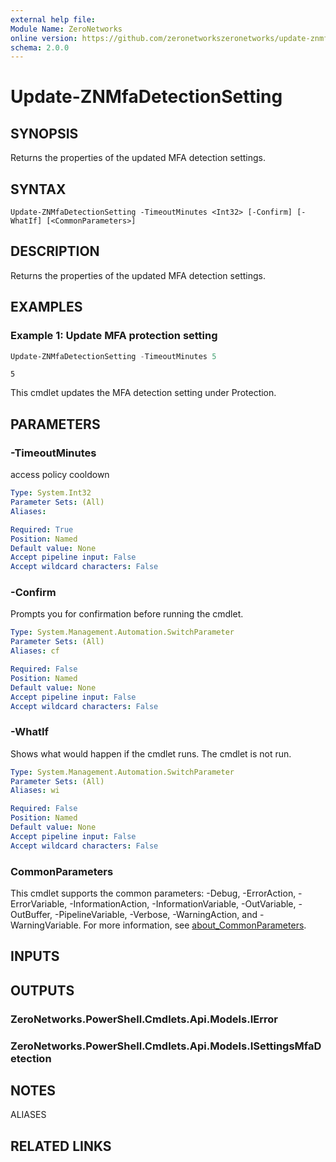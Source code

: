 ```yaml
---
external help file:
Module Name: ZeroNetworks
online version: https://github.com/zeronetworkszeronetworks/update-znmfadetectionsetting
schema: 2.0.0
---
```


# Update-ZNMfaDetectionSetting

## SYNOPSIS
Returns the properties of the updated MFA detection settings.

## SYNTAX

```
Update-ZNMfaDetectionSetting -TimeoutMinutes <Int32> [-Confirm] [-WhatIf] [<CommonParameters>]
```

## DESCRIPTION
Returns the properties of the updated MFA detection settings.

## EXAMPLES

### Example 1: Update MFA protection setting
```powershell
Update-ZNMfaDetectionSetting -TimeoutMinutes 5
```

```output
5
```

This cmdlet updates the MFA detection setting under Protection.

## PARAMETERS

### -TimeoutMinutes
access policy cooldown

```yaml
Type: System.Int32
Parameter Sets: (All)
Aliases:

Required: True
Position: Named
Default value: None
Accept pipeline input: False
Accept wildcard characters: False
```

### -Confirm
Prompts you for confirmation before running the cmdlet.

```yaml
Type: System.Management.Automation.SwitchParameter
Parameter Sets: (All)
Aliases: cf

Required: False
Position: Named
Default value: None
Accept pipeline input: False
Accept wildcard characters: False
```

### -WhatIf
Shows what would happen if the cmdlet runs.
The cmdlet is not run.

```yaml
Type: System.Management.Automation.SwitchParameter
Parameter Sets: (All)
Aliases: wi

Required: False
Position: Named
Default value: None
Accept pipeline input: False
Accept wildcard characters: False
```

### CommonParameters
This cmdlet supports the common parameters: -Debug, -ErrorAction, -ErrorVariable, -InformationAction, -InformationVariable, -OutVariable, -OutBuffer, -PipelineVariable, -Verbose, -WarningAction, and -WarningVariable. For more information, see [about_CommonParameters](http://go.microsoft.com/fwlink/?LinkID=113216).

## INPUTS

## OUTPUTS

### ZeroNetworks.PowerShell.Cmdlets.Api.Models.IError

### ZeroNetworks.PowerShell.Cmdlets.Api.Models.ISettingsMfaDetection

## NOTES

ALIASES

## RELATED LINKS

